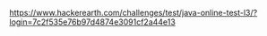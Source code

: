 https://www.hackerearth.com/challenges/test/java-online-test-l3/?login=7c2f535e76b97d4874e3091cf2a44e13
